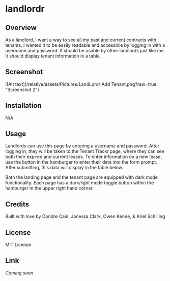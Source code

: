 # landlordr

## Overview

As a landlord, I want a way to see all my past and current contracts with tenants. I wanted it to be easily readable and accessible by logging in with a username and password. It should be usable by other landlords just like me. It should display tenant information in a table.

## Screenshot

![Alt text](/relative/assets/Pictures/LandLordr Add Tenant.png?raw=true "Screenshot 2")

## Installation

N/A

## Usage

Landlords can use this page by entering a username and password. After logging in, they will be taken to the Tenant Trackr page, where they can see both their expired and current leases. To enter information on a new lease, use the button in the hamburger to enter their data into the form prompt. After submitting, this data will display in the table below.

Both the landing page and the tenant page are equipped with dark mode functionality. Each page has a dark/light mode toggle button within the hamburger in the upper right hand corner.

## Credits

Built with love by Dondre Cain, Janessa Clark, Owen Kenne, & Ariel Schilling

## License

MIT License

## Link

*Coming soon*
